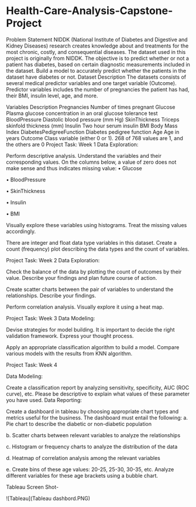 # Health-Care-Analysis-Capstone-Project
Problem Statement NIDDK (National Institute of Diabetes and Digestive and Kidney Diseases) research creates knowledge about and treatments for the most chronic, costly, and consequential diseases. The dataset used in this project is originally from NIDDK. The objective is to predict whether or not a patient has diabetes, based on certain diagnostic measurements included in the dataset. Build a model to accurately predict whether the patients in the dataset have diabetes or not. Dataset Description The datasets consists of several medical predictor variables and one target variable (Outcome). Predictor variables includes the number of pregnancies the patient has had, their BMI, insulin level, age, and more.

Variables Description Pregnancies Number of times pregnant Glucose Plasma glucose concentration in an oral glucose tolerance test BloodPressure Diastolic blood pressure (mm Hg) SkinThickness Triceps skinfold thickness (mm) Insulin Two hour serum insulin BMI Body Mass Index DiabetesPedigreeFunction Diabetes pedigree function Age Age in years Outcome Class variable (either 0 or 1). 268 of 768 values are 1, and the others are 0 Project Task: Week 1 Data Exploration:

Perform descriptive analysis. Understand the variables and their corresponding values. On the columns below, a value of zero does not make sense and thus indicates missing value:
• Glucose

• BloodPressure

• SkinThickness

• Insulin

• BMI

Visually explore these variables using histograms. Treat the missing values accordingly.

There are integer and float data type variables in this dataset. Create a count (frequency) plot describing the data types and the count of variables.

Project Task: Week 2 Data Exploration:

Check the balance of the data by plotting the count of outcomes by their value. Describe your findings and plan future course of action.

Create scatter charts between the pair of variables to understand the relationships. Describe your findings.

Perform correlation analysis. Visually explore it using a heat map.

Project Task: Week 3 Data Modeling:

Devise strategies for model building. It is important to decide the right validation framework. Express your thought process.

Apply an appropriate classification algorithm to build a model. Compare various models with the results from KNN algorithm.

Project Task: Week 4

Data Modeling:

Create a classification report by analyzing sensitivity, specificity, AUC (ROC curve), etc. Please be descriptive to explain what values of these parameter you have used.
Data Reporting:

Create a dashboard in tableau by choosing appropriate chart types and metrics useful for the business. The dashboard must entail the following:
a. Pie chart to describe the diabetic or non-diabetic population

b. Scatter charts between relevant variables to analyze the relationships

c. Histogram or frequency charts to analyze the distribution of the data

d. Heatmap of correlation analysis among the relevant variables

e. Create bins of these age values: 20-25, 25-30, 30-35, etc. Analyze different variables for these age brackets using a bubble chart.

Tableau Screen Shot-

![Tableau](Tableau dashbord.PNG)

